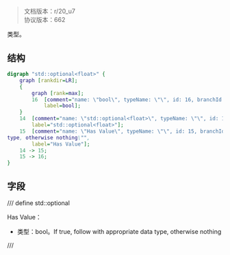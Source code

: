 # <!-- md:samp std::optional<float> -->

> 文档版本：r/20_u7<br/>协议版本：662

<!-- md:samp std::optional<float> -->类型。

## 结构

```dot
digraph "std::optional<float>" {
	graph [rankdir=LR];
	{
		graph [rank=max];
		16	[comment="name: \"bool\", typeName: \"\", id: 16, branchId: 0, recurseId: -1, attributes: 512, notes: \"\"",
			label=bool];
	}
	14	[comment="name: \"std::optional<float>\", typeName: \"\", id: 14, branchId: 0, recurseId: -1, attributes: 0, notes: \"\"",
		label="std::optional<float>"];
	15	[comment="name: \"Has Value\", typeName: \"\", id: 15, branchId: 0, recurseId: -1, attributes: 0, notes: \"If true, follow with appropriate data \
type, otherwise nothing\"",
		label="Has Value"];
	14 -> 15;
	15 -> 16;
}

```

## 字段

/// define
std::optional<float>

Has Value：<!-- md:samp bool -->

- 类型：bool。If true, follow with appropriate data type, otherwise nothing


///
